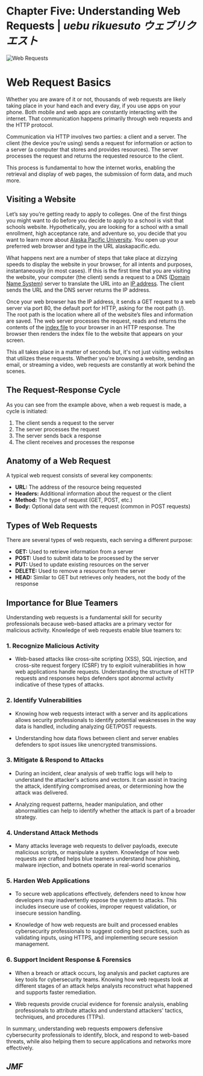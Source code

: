 # Chapter Five: Understanding Web Requests | *uebu rikuesuto ウェブリクエスト* 

![Web Requests](https://github.com/user-attachments/assets/187bf552-8f33-4949-b4e5-47b36235a2df)

# Web Request Basics

Whether you are aware of it or not, thousands of web requests are likely taking place in your hand each and every day, if you use apps on your phone. Both mobile and web apps are constantly interacting with the internet. That communication happens primarily through web requests and the HTTP protocol.

Communication via HTTP involves two parties: a client and a server. The client (the device you’re using) sends a request for information or action to a server (a computer that stores and provides resources). The server processes the request and returns the requested resource to the client. 

This process is fundamental to how the internet works, enabling the retrieval and display of web pages, the submission of form data, and much more.

## Visiting a Website

Let’s say you’re getting ready to apply to colleges. One of the first things you might want to do before you decide to apply to a school is visit that schools website. Hypothetically, you are looking for a school with a small enrollment, high acceptance rate, and adventure so, you decide that you want to learn more about [Alaska Pacific University](https://www.alaskapacific.edu/). You open up your preferred web browser and type in the URL alaskapacific.edu.

What happens next are a number of steps that take place at dizzying speeds to display the website in your browser, for all intents and purposes, instantaneously (in most cases).  If this is the first time that you are visiting the website, your computer (the client) sends a request to a DNS ([Domain Name System](https://www.cloudflare.com/learning/dns/what-is-dns/)) server to translate the URL into an [IP address](https://en.wikipedia.org/wiki/IP_address). The client sends the URL and the DNS server returns the IP address. 

Once your web browser has the IP address, it sends a GET request to a web server via port 80, the default port for HTTP, asking for the root path (/). The root path is the location where all of the website’s files and information are saved. The web server processes the request, reads and returns the contents of the [index file](https://www.thoughtco.com/index-html-page-3466505) to your browser in an HTTP response. The browser then renders the index file to the website that appears on your screen. 

This all takes place in a matter of seconds but, it's not just visiting websites that utilizes these requests. Whether you're browsing a website, sending an email, or streaming a video, web requests are constantly at work behind the scenes. 

## The Request-Response Cycle

As you can see from the example above, when a web request is made, a cycle is initiated:

1. The client sends a request to the server
2. The server processes the request
3. The server sends back a response
4. The client receives and processes the response

## Anatomy of a Web Request

A typical web request consists of several key components:

- **URL:** The address of the resource being requested
- **Headers:** Additional information about the request or the client
- **Method:** The type of request (GET, POST, etc.)
- **Body:** Optional data sent with the request (common in POST requests)

## Types of Web Requests

There are several types of web requests, each serving a different purpose:

- **GET:** Used to retrieve information from a server
- **POST:** Used to submit data to be processed by the server
- **PUT:** Used to update existing resources on the server
- **DELETE:** Used to remove a resource from the server
- **HEAD:** Similar to GET but retrieves only headers, not the body of the response

## Importance for Blue Teamers

Understanding web requests is a fundamental skill for security professionals because web-based attacks are a primary vector for malicious activity. Knowledge of web requests enable blue teamers to:

### 1. Recognize Malicious Activity
  - Web-based attacks like cross-site scripting (XSS), SQL injection, and cross-site request forgery (CSRF) try to exploit vulnerabilities in how web applications handle requests. Understanding the structure of HTTP requests and responses helps defenders spot abnormal activity indicative of these types of attacks.
 
### 2. Identify Vulnerabilities
  - Knowing how web requests interact with a server and its applications allows security professionals to identify potential weaknesses in the way data is handled, including analyzing GET/POST requests.
    
  - Understanding how data flows between client and server enables defenders to spot issues like unencrypted transmissions.

### 3. Mitigate & Respond to Attacks
  - During an incident, clear analysis of web traffic logs will help to understand the attacker's actions and vectors. It can assist in tracing the attack, identifying compromised areas, or determioning how the attack was delivered.
    
  -   Analyzing request patterns, header manipulation, and other abnormalities can help to identify whether the attack is part of a broader strategy.

### 4. Understand Attack Methods
  - Many attacks leverage web requests to deliver payloads, execute malicious scripts, or manipulate a system. Knowledge of how web requests are crafted helps blue teamers understand how phishing, malware injection, and botnets operate in real-world scenarios

### 5. Harden Web Applications
  - To secure web applications effectively, defenders need to know how developers may inadvertently expose the system to attacks. This includes insecure use of cookies, improper request validation, or insecure session handling.
    
  - Knowledge of how web requests are built and processed enables cybersecurity professionals to suggest coding best practices, such as validating inputs, using HTTPS, and implementing secure session management.

### 6. Support Incident Response & Forensics
  - When a breach or attack occurs, log analysis and packet captures are key tools for cybersecurity teams. Knowing how web requests look at different stages of an attack helps analysts reconstruct what happened and supports faster remediation.

  - Web requests provide crucial evidence for forensic analysis, enabling professionals to attribute attacks and understand attackers' tactics, techniques, and procedures (TTPs).

In summary, understanding web requests empowers defensive cybersecurity professionals to identify, block, and respond to web-based threats, while also helping them to secure applications and networks more effectively.

## *JMF*
